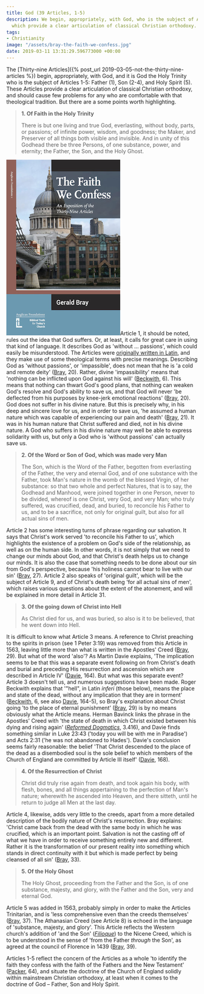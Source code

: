 ```yaml
---
title: God (39 Articles, 1-5)
description: We begin, appropriately, with God, who is the subject of Articles 1-5,
  which provide a clear articulation of classical Christian orthodoxy.
tags:
- Christianity
image: "/assets/bray-the-faith-we-confess.jpg"
date: 2019-03-11 13:31:29.596773000 +00:00
---
```

The [Thirty-nine Articles]({% post_url 2019-03-05-not-the-thirty-nine-articles %}) begin, appropriately, with God, and it is God the Holy Trinity who is the subject of Articles 1-5: Father (1), Son (2-4), and Holy Spirit (5). These Articles provide a clear articulation of classical Christian orthodoxy, and should cause few problems for any who are comfortable with that theological tradition. But there are a some points worth highlighting.

> **1. Of Faith in the Holy Trinity**
>
> There is but one living and true God, everlasting, without body, parts, or passions; of infinite power, wisdom, and goodness; the Maker, and Preserver of all things both visible and invisible. And in unity of this Godhead there be three Persons, of one substance, power, and eternity; the Father, the Son, and the Holy Ghost.

[<img alt="The Faith We Confess: An Exposition of the Thirty-nine Article, by Gerald Bray" src="/assets/bray-the-faith-we-confess.jpg" class="alignright" />](https://www.latimertrust.org/product-page/the-faith-we-confess "The Faith We Confess: An Exposition of the Thirty-nine Article, by Gerald Bray")Article 1, it should be noted, rules out the idea that God suffers. Or, at least, it calls for great care in using that kind of language. It describes God as 'without ... passions', which could easily be misunderstood. The Articles were [originally written in Latin](http://anglicanhistory.org/misc/articulus.html), and they make use of some theological terms with precise meanings. Describing God as 'without passions', or 'impassible', does not mean that he is 'a cold and remote deity' ([Bray][], 20). Rather, divine 'impassibility' means that 'nothing can be inflicted upon God against his will' ([Beckwith][], 6). This means that nothing can thwart God's good plans, that nothing can weaken God's resolve and God's ability to save us, and that God will never 'be deflected from his purposes by knee-jerk emotional reactions' ([Bray][], 20). God does not suffer in his divine nature. But this is precisely why, in his deep and sincere love for us, and in order to save us, 'he assumed a human nature which was capable of experiencing our pain and death' ([Bray][], 21). It was in his human nature that Christ suffered and died, not in his divine nature. A God who suffers in his divine nature may well be able to express solidarity with us, but only a God who is 'without passions' can actually save us.

> **2. Of the Word or Son of God, which was made very Man**
>
> The Son, which is the Word of the Father, begotten from everlasting of the Father, the very and eternal God, and of one substance with the Father, took Man's nature in the womb of the blessed Virgin, of her substance: so that two whole and perfect Natures, that is to say, the Godhead and Manhood, were joined together in one Person, never to be divided, whereof is one Christ, very God, and very Man; who truly suffered, was crucified, dead, and buried, to reconcile his Father to us, and to be a sacrifice, not only for original guilt, but also for all actual sins of men.

Article 2 has some interesting turns of phrase regarding our salvation. It says that Christ's work served 'to reconcile his Father to us', which highlights the existence of a problem on God's side of the relationship, as well as on the human side. In other words, it is not simply that we need to change our minds about God, and that Christ's death helps us to change our minds. It is also the case that something needs to be done about our sin from God's perspective, because 'his holiness cannot bear to live with our sin' ([Bray][], 27). Article 2 also speaks of 'original guilt', which will be the subject of Article 9, and of Christ's death being 'for all actual sins of men', which raises various questions about the extent of the atonement, and will be explained in more detail in Article 31.

> **3. Of the going down of Christ into Hell**
>
> As Christ died for us, and was buried, so also is it to be believed, that he went down into Hell.

It is difficult to know what Article 3 means. A reference to Christ preaching to the spirits in prison (see 1 Peter 3:19) was removed from this Article in 1563, leaving little more than what is written in the Apostles' Creed ([Bray][], 29). But what of the word 'also'? As Martin Davie explains, 'The implication seems to be that this was a separate event following on from Christ's death and burial and preceding His resurrection and ascension which are described in Article IV' ([Davie][], 164). But what was this separate event? Article 3 doesn't tell us, and numerous suggestions have been made. Roger Beckwith explains that '"hell", in Latin _inferi_ (those below), means the place and state of the dead, without any implication that they are in torment' ([Beckwith][], 6, see also [Davie][], 164-5), so Bray's explanation about Christ going 'to the place of eternal punishment' ([Bray][], 29) is by no means obviously what the Article means. Herman Bavinck links the phrase in the Apostles' Creed with 'the state of death in which Christ existed between his dying and rising again' ([_Reformed Dogmatics_][Bavinck], 3.416), and Davie finds something similar in Luke 23:43 ('today you will be with me in Paradise') and Acts 2:31 ('he was not abandoned to Hades'). Davie's conclusion seems fairly reasonable: the belief 'That Christ descended to the place of the dead as a disembodied soul is the sole belief to which members of the Church of England are committed by Article III itself' ([Davie][], 168).

> **4. Of the Resurrection of Christ**
>
>Christ did truly rise again from death, and took again his body, with flesh, bones, and all things appertaining to the perfection of Man's nature; wherewith he ascended into Heaven, and there sitteth, until he return to judge all Men at the last day.

Article 4, likewise, adds very little to the creeds, apart from a more detailed description of the bodily nature of Christ's resurrection. Bray explains: 'Christ came back from the dead with the same body in which he was crucified, which is an important point. Salvation is not the casting off of what we have in order to receive something entirely new and different. Rather it is the transformation of our present reality into something which stands in direct continuity with it but which is made perfect by being cleansed of all sin' ([Bray][], 33).

> **5. Of the Holy Ghost**
>
> The Holy Ghost, proceeding from the Father and the Son, is of one substance, majesty, and glory, with the Father and the Son, very and eternal God.

Article 5 was added in 1563, probably simply in order to make the Articles Trinitarian, and is 'less comprehensive even than the creeds themselves' ([Bray][], 37). The Athanasian Creed (see Article 8) is echoed in the language of 'substance, majesty, and glory'. This Article reflects the Western church's addition of 'and the Son' ([_Filioque_](https://www.youtube.com/watch?v=cSfx4RS6u2g)) to the Nicene Creed, which is to be understood in the sense of 'from the Father _through_ the Son', as agreed at the council of Florence in 1439 ([Bray][], 39).

Articles 1-5 reflect the concern of the Articles as a whole 'to identify the faith they confess with the faith of the Fathers and the New Testament' ([Packer][], 64), and situate the doctrine of the Church of England solidly within mainstream Christian orthodoxy, at least when it comes to the doctrine of God &ndash; Father, Son and Holy Spirit.

[Bray]: https://www.latimertrust.org/product-page/the-faith-we-confess
[Davie]: https://www.gileadbookspublishing.com/store/p18/Our_Inheritance_of_Faith_-_A_Commentary_on_the_Thirty_Nine_Articles_by_Martin_Davie.html
[Bavinck]: http://bakerpublishinggroup.com/books/reformed-dogmatics-4-volumes/291090
[Beckwith]: https://www.latimertrust.org/product-page/the-thirty-nine-articles-their-place-and-use-today
[Packer]: https://www.latimertrust.org/product-page/the-thirty-nine-articles-their-place-and-use-today
